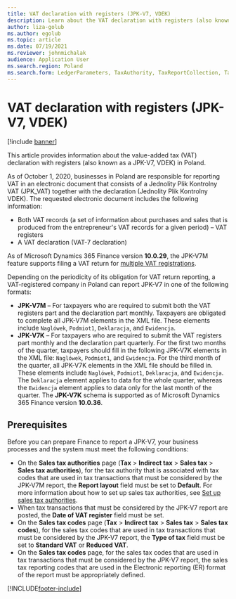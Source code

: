 ```yaml
---
title: VAT declaration with registers (JPK-V7, VDEK)
description: Learn about the VAT declaration with registers (also known as a JPK-V7, VDEK) in Poland, including definitions on JPK-V7 formats.
author: liza-golub
ms.author: egolub
ms.topic: article
ms.date: 07/19/2021
ms.reviewer: johnmichalak
audience: Application User
ms.search.region: Poland
ms.search.form: LedgerParameters, TaxAuthority, TaxReportCollection, TaxTable
---
```


# VAT declaration with registers (JPK-V7, VDEK)

[!include [banner](../../includes/banner.md)]

This article provides information about the value-added tax (VAT) declaration with registers (also known as a JPK-V7, VDEK) in Poland.

As of October 1, 2020, businesses in Poland are responsible for reporting VAT in an electronic document that consists of a Jednolity Plik Kontrolny VAT (JPK_VAT) together with the declaration (Jednolity Plik Kontrolny VDEK). The requested electronic document includes the following information:

- Both VAT records (a set of information about purchases and sales that is produced from the entrepreneur's VAT records for a given period) – VAT registers
- A VAT declaration (VAT-7 declaration)

As of Microsoft Dynamics 365 Finance version **10.0.29**, the JPK-V7M feature supports filing a VAT return for [multiple VAT registrations](../global/emea-multiple-vat-registration-numbers.md).

Depending on the periodicity of its obligation for VAT return reporting, a VAT-registered company in Poland can report JPK-V7 in one of the following formats:

- **JPK-V7M** – For taxpayers who are required to submit both the VAT registers part and the declaration part monthly. Taxpayers are obligated to complete all JPK-V7M elements in the XML file. These elements include `Naglówek`, `Podmiot1`, `Deklaracja`, and `Ewidencja`.
- **JPK-V7K** – For taxpayers who are required to submit the VAT registers part monthly and the declaration part quarterly. For the first two months of the quarter, taxpayers should fill in the following JPK-V7K elements in the XML file: `Naglówek`, `Podmiot1`, and `Ewidencja`. For the third month of the quarter, all JPK-V7K elements in the XML file should be filled in. These elements include `Naglówek`, `Podmiot1`, `Deklaracja`, and `Ewidencja`. The `Deklaracja` element applies to data for the whole quarter, whereas the `Ewidencja` element applies to data only for the last month of the quarter. The **JPK-V7K** schema is supported as of Microsoft Dynamics 365 Finance version **10.0.36**.

## Prerequisites

Before you can prepare Finance to report a JPK-V7, your business processes and the system must meet the following conditions:

- On the **Sales tax authorities** page (**Tax** \> **Indirect tax** \> **Sales tax** \> **Sales tax authorities**), for the tax authority that is associated with tax codes that are used in tax transactions that must be considered by the JPK-V7M report, the **Report layout** field must be set to **Default**. For more information about how to set up sales tax authorities, see [Set up sales tax authorities](../../general-ledger/tasks/set-up-sales-tax-authorities.md).
- When tax transactions that must be considered by the JPK-V7 report are posted, the **Date of VAT register** field must be set.
- On the **Sales tax codes** page (**Tax** \> **Indirect tax** \> **Sales tax** \> **Sales tax codes**), for the sales tax codes that are used in tax transactions that must be considered by the JPK-V7 report, the **Type of tax** field must be set to **Standard VAT** or **Reduced VAT**.
- On the **Sales tax codes** page, for the sales tax codes that are used in tax transactions that must be considered by the JPK-V7 report, the sales tax reporting codes that are used in the Electronic reporting (ER) format of the report must be appropriately defined.

[!INCLUDE[footer-include](../../../includes/footer-banner.md)]
